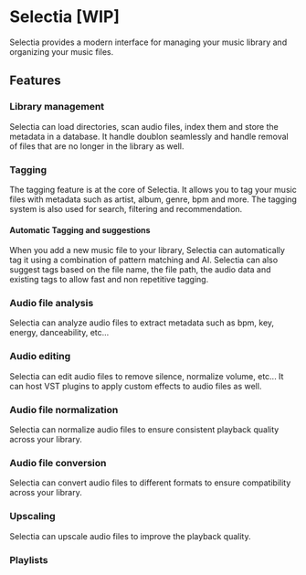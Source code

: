 # Selectia [WIP]

Selectia provides a modern interface for managing your music library and organizing your music files.

## Features

### Library management

Selectia can load directories, scan audio files, index them and store the metadata in a database. It handle doublon seamlessly and handle removal of files that are no longer in the library as well.

### Tagging

The tagging feature is at the core of Selectia. It allows you to tag your music files with metadata such as artist, album, genre, bpm and more.
The tagging system is also used for search, filtering and recommendation.

#### Automatic Tagging and suggestions

When you add a new music file to your library, Selectia can automatically tag it using a combination of pattern matching and AI.
Selectia can also suggest tags based on the file name, the file path, the audio data and existing tags to allow fast and non repetitive tagging.

### Audio file analysis

Selectia can analyze audio files to extract metadata such as bpm, key, energy, danceability, etc...

### Audio editing

Selectia can edit audio files to remove silence, normalize volume, etc...
It can host VST plugins to apply custom effects to audio files as well.

### Audio file normalization

Selectia can normalize audio files to ensure consistent playback quality across your library.


### Audio file conversion

Selectia can convert audio files to different formats to ensure compatibility across your library.


### Upscaling

Selectia can upscale audio files to improve the playback quality.

### Playlists